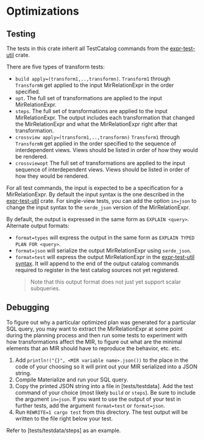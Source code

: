 # Optimizations

## Testing

The tests in this crate inherit all TestCatalog commands from the
[expr-test-util](../expr-test-util) crate.

There are five types of transform tests:
* `build apply=(transform1,..,transformn)`. `Transform1` through `TransformN`
  get applied to the input MirRelationExpr in the order specified.
* `opt`. The full set of transformations are applied to the input
  MirRelationExpr.
* `steps`. The full set of transformations are applied to the input
  MirRelationExpr. The output includes each transformation that changed the
  MirRelationExpr and what the MirRelationExpr right after that transformation.
* `crossview apply=(transform1,..,transformn)` `Transform1` through `TransformN`
  get applied in the order specified to the sequence of interdependent views.
  Views should be listed in order of how they would be rendered.
* `crossviewopt` The full set of transformations are applied to the input
  sequence of interdependent views. Views should be listed in order of how
  they would be rendered.

For all test commands, the input is expected to be a specification for a
MirRelationExpr. By default the input syntax is the one described in the
[expr-test-util](../expr-test-util/README.md#syntax) crate. For single-view
tests, you can add the option `in=json` to change the input syntax to the
`serde_json` version of the MirRelationExpr.

By default, the output is expressed in the same form as `EXPLAIN <query>`.
Alternate output formats:
* `format=types` will express the output in the same form as `EXPLAIN TYPED PLAN FOR <query>`.
* `format=json` will serialize the output MirRelationExpr using `serde_json`.
* `format=test` will express the output MirRelationExpr in the
  [expr-test-util syntax](../expr-test-util/README.md#syntax). It will append to
  the end of the output catalog commands required to register in the test
  catalog sources not yet registered.
  > Note that this output format does not just yet support scalar subqueries.

## Debugging

To figure out why a particular optimized plan was generated for a particular SQL
query, you may want to extract the MirRelationExpr at some point during the
planning process and then run some tests to experiment with how transformations
affect the MIR, to figure out what are the minimal elements that an MIR should
have to reproduce the behavior, etc. etc.

1. Add `println!("{}", <MIR variable name>.json())` to the place in the code of
   your choosing so it will print out your MIR serialized into a JSON string.
2. Compile Materialize and run your SQL query.
3. Copy the printed JSON string into a file in [tests/testdata]. Add the test
   command of your choice (most likely `build` or `steps`). Be sure to include
   the argument `in=json`. If you want to use the output of your test in further
   tests, add the argument `format=test` or `format=json`.
4. Run `REWRITE=1 cargo test` from this directory. The test output will be
   written to the file right below your test.

Refer to [tests/testdata/steps] as an example.
